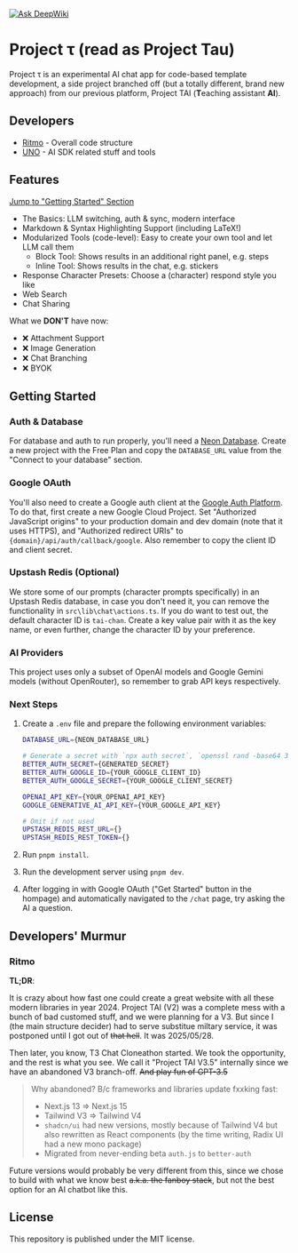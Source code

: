 [![Ask DeepWiki](https://deepwiki.com/badge.svg)](https://deepwiki.com/ritmo-v0/project-tau)

# Project τ (read as Project Tau)
Project τ is an experimental AI chat app for code-based template development, a side project branched off (but a totally different, brand new approach) from our previous platform, Project TAI (**T**eaching assistant **AI**).

## Developers
- [Ritmo](https://github.com/ritmo-v0) - Overall code structure
- [UNO](https://github.com/UN-O) - AI SDK related stuff and tools

## Features
[Jump to "Getting Started" Section](#getting-started)

- The Basics: LLM switching, auth & sync, modern interface
- Markdown & Syntax Highlighting Support (including LaTeX!)
- Modularized Tools (code-level): Easy to create your own tool and let LLM call them
	- Block Tool: Shows results in an additional right panel, e.g. steps
	- Inline Tool: Shows results in the chat, e.g. stickers
- Response Character Presets: Choose a (character) respond style you like
- Web Search
- Chat Sharing

What we **DON'T** have now:
- :x: Attachment Support
- :x: Image Generation
- :x: Chat Branching
- :x: BYOK

## Getting Started
### Auth & Database
For database and auth to run properly, you'll need a [Neon Database](https://neon.com/). Create a new project with the Free Plan and copy the `DATABASE_URL` value from the "Connect to your database" section.
### Google OAuth
You'll also need to create a Google auth client at the [Google Auth Platform](https://console.cloud.google.com/auth/overview). To do that, first create a new Google Cloud Project.
Set "Authorized JavaScript origins" to your production domain and dev domain (note that it uses HTTPS), and "Authorized redirect URIs" to `{domain}/api/auth/callback/google`. Also remember to copy the client ID and client secret.
### Upstash Redis (Optional)
We store some of our prompts (character prompts specifically) in an Upstash Redis database, in case you don't need it, you can remove the functionality in `src\lib\chat\actions.ts`.
If you do want to test out, the default character ID is `tai-chan`. Create a key value pair with it as the key name, or even further, change the character ID by your preference.
### AI Providers
This project uses only a subset of OpenAI models and Google Gemini models (without OpenRouter), so remember to grab API keys respectively.
### Next Steps
1. Create a `.env` file and prepare the following environment variables:

	```bash
	DATABASE_URL={NEON_DATABASE_URL}

	# Generate a secret with `npx auth secret`, `openssl rand -base64 32`, or methods you prefer
	BETTER_AUTH_SECRET={GENERATED_SECRET}
	BETTER_AUTH_GOOGLE_ID={YOUR_GOOGLE_CLIENT_ID}
	BETTER_AUTH_GOOGLE_SECRET={YOUR_GOOGLE_CLIENT_SECRET}

	OPENAI_API_KEY={YOUR_OPENAI_API_KEY}
	GOOGLE_GENERATIVE_AI_API_KEY={YOUR_GOOGLE_API_KEY}

	# Omit if not used
	UPSTASH_REDIS_REST_URL={}
	UPSTASH_REDIS_REST_TOKEN={}
	```
2. Run `pnpm install`.
3. Run the development server using `pnpm dev`.
4. After logging in with Google OAuth ("Get Started" button in the hompage) and automatically navigated to the `/chat` page, try asking the AI a question.

## Developers' Murmur
### Ritmo
**TL;DR**:

It is crazy about how fast one could create a great website with all these modern libraries in year 2024. Project TAI (V2) was a complete mess with a bunch of bad customed stuff, and we were planning for a V3. But since I (the main structure decider) had to serve substitue miltary service, it was postponed until I got out of ~~that hell~~. It was 2025/05/28.

Then later, you know, T3 Chat Cloneathon started. We took the opportunity, and the rest is what you see. We call it "Project TAI V3.5" internally since we have an abandoned V3 branch-off. ~~And play fun of GPT-3.5~~


> Why abandoned? B/c frameworks and libraries update fxxking fast:
> - Next.js 13 => Next.js 15
> - Tailwind V3 => Tailwind V4
> - `shadcn/ui` had new versions, mostly because of Tailwind V4 but also rewritten as React components (by the time writing, Radix UI had a new mono package)
> - Migrated from never-ending beta `auth.js` to `better-auth`

Future versions would probably be very different from this, since we chose to build with what we know best ~~a.k.a. the fanboy stack~~, but not the best option for an AI chatbot like this.

## License
This repository is published under the MIT license.